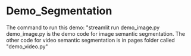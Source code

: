 # Demo_Segmentation
The command to run this demo: "streamlit run demo_image.py
demo_image.py is the demo code for image semantic segmentation.
The other code for video semantic segmentation is in pages folder called "demo_video.py"
